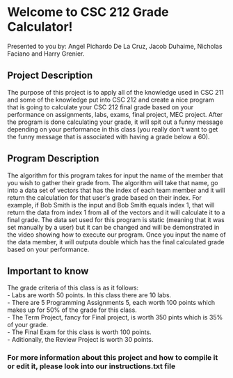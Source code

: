 # Welcome to CSC 212 Grade Calculator!

Presented to you by: Angel Pichardo De La Cruz, Jacob Duhaime, Nicholas Faciano and Harry Grenier.
<br>
<h2>Project Description </h2>
The purpose of this project is to apply all of the knowledge used in CSC 211 and some of the knowledge put into CSC 212 and create a nice program that is going to calculate your CSC 212 final grade based on your performance on assignments, labs, exams, final project, MEC project. After the program is done calculating your grade, it will spit out a funny message depending on your performance in this class (you really don't want to get the funny message that is associated with having a grade below a 60). 
<br>

<h2>Program Description</h2>
The algorithm for this program takes for input the name of the member that you wish to gather their grade from. The algorithm will take that name, go into a data set of vectors that has the index of each team member and it will return the calculation for that user's grade based on their index. For example, if Bob Smith is the input and Bob Smith equals index 1, that will return the data from index 1 from all of the vectors and it will calculate it to a final grade. The data set used for this program is static (meaning that it was set manually by a user) but it can be changed and will be demonstrated in the video showing how to execute our program. Once you input the name of the data member, it will outputa double which has the final calculated grade based on your performance. 
<br>

<h2>Important to know</h2>
The grade criteria of this class is as it follows:
<br>
- Labs are worth 50 points. In this class there are 10 labs.
<br>
- There are 5 Programming Assignments	5, each worth 100 points which makes up for 50% of the grade for this class.
<br>
- The Term Project, fancy for Final project, is worth 350 pints which is 35% of your grade.
<br>
- The Final Exam for this class is worth 100 points.
<br>
- Aditionally, the Review Project is worth 30 points.
<br>

<h3>For more information about this project and how to compile it or edit it, please look into our <b>instructions.txt</b> file </h3>
